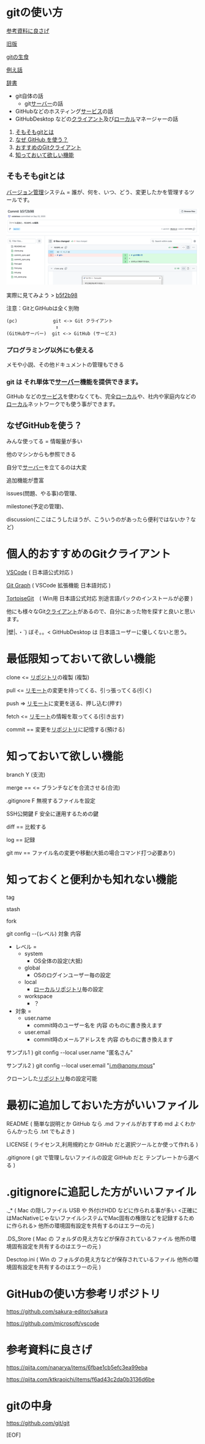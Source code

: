 # gitの使い方

[参考資料に良さげ](#参考資料に良さげ)

[旧版](./old/README.md)

[gitの生食](git/README.md)

[例え話](tatoebanasi.md)

[辞書](dictionary.md)

 - git自体の話
   - git[サーバー][]の話
 - GitHubなどのホスティング[サービス][]の話
 - GitHubDesktop などの[クライアント][]及び[ローカル][]マネージャーの話

 1. [そもそもgitとは](#そもそもgitとは)
 1. [なぜ GitHub を使う？](#なぜgithubを使う)
 1. [おすすめのGitクライアント](#おすすめのgitクライアント)
 1. [知っておいて欲しい機能](#知っておいて欲しい機能)

## そもそもgitとは

[バージョン管理][]システム = 誰が、何を、いつ、どう、変更したかを管理するツールです。

![git-describe](./github/images/github-log-describe.png)

実際に見てみよう > [b5f2b98](b5f2b98dbf8db9536fb9896c80f0fa4d8e7c8449)

注意：GitとGitHubは全く別物

```
(pc)             git <-> Git クライアント
                  ↕︎
(GitHubサーバー)  git <-> GitHub (サービス)
```
### プログラミング以外にも使える

メモや小説、その他ドキュメントの管理もできる

### git は それ単体で[サーバー][]機能を提供できます。

GitHub などの[サービス][]を使わなくても、完全[ローカル][]や、社内や家庭内などの[ローカル][]ネットワークでも使う事ができます。

## なぜGitHubを使う？

みんな使ってる = 情報量が多い

他のマシンからも参照できる

自分で[サーバー][]を立てるのは大変

追加機能が豊富

issues(問題、やる事)の管理、

milestone(予定の管理)、

discussion(ここはこうしたほうが、こういうのがあったら便利ではないか？など)


# 個人的おすすめのGitクライアント

[VSCode](https://code.visualstudio.com/) ( 日本語公式対応 )

[Git Graph](https://marketplace.visualstudio.com/items?itemName=mhutchie.git-graph) ( VSCode 拡張機能 日本語対応 )

[TortoiseGit](https://tortoisegit.org/)　( Win用 日本語公式対応 別途言語パックのインストールが必要 )

他にも様々なGit[クライアント][]があるので、自分にあった物を探すと良いと思います。

|壁|､・`) ぼそ。。< GitHubDesktop は 日本語ユーザーに優しくないと思う。

# 最低限知っておいて欲しい機能

clone <= [リポジトリ][]の複製 (複製)

pull <= [リモート][]の変更を持ってくる、引っ張ってくる(引く)

push => [リモート][]に変更を送る、押し込む(押す)

fetch <= [リモート][]の情報を取ってくる(引き出す)

commit == 変更を[リポジトリ][]に記憶する(預ける)

# 知っておいて欲しい機能

branch Y (支流)

merge == <= ブランチなどを合流させる(合流)

.gitignore F 無視するファイルを設定

SSH公開鍵 F 安全に運用するための鍵

diff == 比較する

log == 記録

git mv == ファイル名の変更や移動(大抵の場合コマンド打つ必要あり)

# 知っておくと便利かも知れない機能

tag 

stash

fork 

git config --(レベル) 対象 内容

 - レベル = 
    - system 
       - OS全体の設定(大抵)
    - global 
       - OSのログインユーザー毎の設定
    - local
       - [ローカル][][リポジトリ][]毎の設定
    - workspace
       - ？
 - 対象 =
   - user.name
     - commit時のユーザー名を 内容 のものに書き換えます
   - user.email
     - commit時のメールアドレスを 内容 のものに書き換えます

サンプル1 ) git config --local user.name "匿名さん"

サンプル2 ) git config --local user.email "i.m@anony.mous"

クローンした[リポジトリ][]毎の設定可能

# 最初に追加しておいた方がいいファイル

README  ( 簡単な説明とか GitHub なら .md ファイルがおすすめ md よくわからんかったら .txt でもよき )

LICENSE ( ライセンス,利用規約とか GitHub だと選択ツールとか使って作れる )

.gitignore ( git で管理しないファイルの設定 GitHub だと テンプレートから選べる )

# .gitignoreに追記した方がいいファイル

._* ( Mac の隠しファイル USB や 外付けHDD などに作られる事が多い <正確にはMacNativeじゃないファイルシステムでMac固有の権限などを記録するために作られる> 他所の環境固有設定を共有するのはエラーの元 )

.DS_Store ( Mac の フォルダの見え方などが保存されているファイル 他所の環境固有設定を共有するのはエラーの元 )

Desctop.ini ( Win の フォルダの見え方などが保存されているファイル 他所の環境固有設定を共有するのはエラーの元 )

# GitHubの使い方参考リポジトリ

https://github.com/sakura-editor/sakura

https://github.com/microsoft/vscode

# 参考資料に良さげ

https://qiita.com/nanarya/items/6fbae1cb5efc3ea99eba

https://qiita.com/ktkraoichi/items/f6ad43c2da0b3136d6be

# gitの中身

https://github.com/git/git

[リポジトリ]:./dictionary.md#リポジトリ
[ローカル]:./dictionary.md#ローカル
[リモート]:./dictionary.md#ローカル
[サービス]:./dictionary.md#サービス
[サーバー]:./dictionary.md#サーバー
[クライアント]:./dictionary.md#クライアント
[バージョン管理]:./dictionary.md#バージョン管理
[EOF]